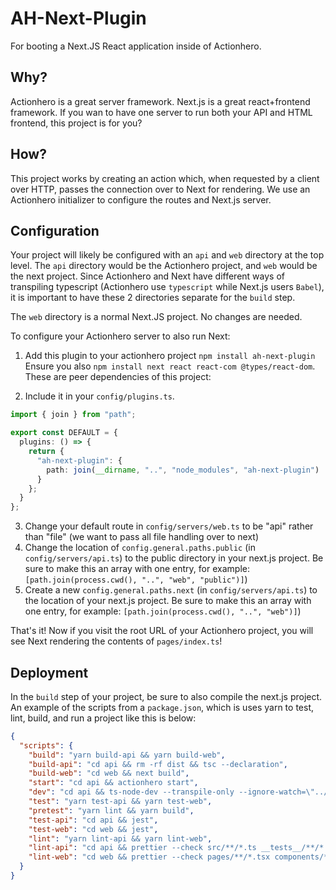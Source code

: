 # AH-Next-Plugin

For booting a Next.JS React application inside of Actionhero.

## Why?

Actionhero is a great server framework. Next.js is a great react+frontend framework. If you wan to have one server to run both your API and HTML frontend, this project is for you?

## How?

This project works by creating an action which, when requested by a client over HTTP, passes the connection over to Next for rendering. We use an Actionhero initializer to configure the routes and Next.js server.

## Configuration

Your project will likely be configured with an `api` and `web` directory at the top level. The `api` directory would be the Actionhero project, and `web` would be the next project. Since Actionhero and Next have different ways of transpiling typescript (Actionhero use `typescript` while Next.js users `Babel`), it is important to have these 2 directories separate for the `build` step.

The `web` directory is a normal Next.JS project. No changes are needed.

To configure your Actionhero server to also run Next:

1. Add this plugin to your actionhero project `npm install ah-next-plugin` Ensure you also `npm install next react react-com @types/react-dom`. These are peer dependencies of this project:

2. Include it in your `config/plugins.ts`.

```ts
import { join } from "path";

export const DEFAULT = {
  plugins: () => {
    return {
      "ah-next-plugin": {
        path: join(__dirname, "..", "node_modules", "ah-next-plugin")
      }
    };
  }
};
```

3. Change your default route in `config/servers/web.ts` to be "api" rather than "file" (we want to pass all file handling over to next)
4. Change the location of `config.general.paths.public` (in `config/servers/api.ts`) to the public directory in your next.js project. Be sure to make this an array with one entry, for example: `[path.join(process.cwd(), "..", "web", "public")]`)
5. Create a new `config.general.paths.next` (in `config/servers/api.ts`) to the location of your next.js project. Be sure to make this an array with one entry, for example: `[path.join(process.cwd(), "..", "web")]`)

That's it! Now if you visit the root URL of your Actionhero project, you will see Next rendering the contents of `pages/index.ts`!

## Deployment

In the `build` step of your project, be sure to also compile the next.js project. An example of the scripts from a `package.json`, which is uses yarn to test, lint, build, and run a project like this is below:

```json
{
  "scripts": {
    "build": "yarn build-api && yarn build-web",
    "build-api": "cd api && rm -rf dist && tsc --declaration",
    "build-web": "cd web && next build",
    "start": "cd api && actionhero start",
    "dev": "cd api && ts-node-dev --transpile-only --ignore-watch=\"../web\" --no-deps --notify=false ./../node_modules/.bin/actionhero start",
    "test": "yarn test-api && yarn test-web",
    "pretest": "yarn lint && yarn build",
    "test-api": "cd api && jest",
    "test-web": "cd web && jest",
    "lint": "yarn lint-api && yarn lint-web",
    "lint-api": "cd api && prettier --check src/**/*.ts __tests__/**/*.ts",
    "lint-web": "cd web && prettier --check pages/**/*.tsx components/**/*.tsx classes/**/*.ts repositories/**/*.ts __tests__/**/*.tsx"
  }
}
```
